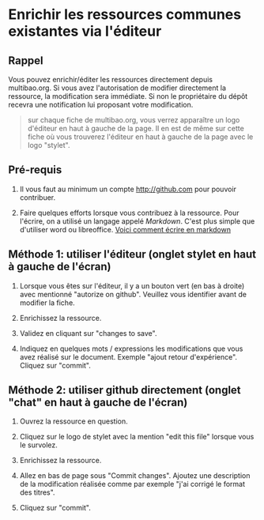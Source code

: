 # Enrichir les ressources communes existantes via l'éditeur

## Rappel 

Vous pouvez enrichir/éditer les ressources directement depuis multibao.org. Si vous avez l'autorisation de modifier directement la ressource, la modification sera immédiate. Si non le propriétaire du dépôt recevra une notification lui proposant votre modification.

> sur chaque fiche de multibao.org, vous verrez apparaître un logo d'éditeur en haut à gauche de la page. Il en est de même sur cette fiche où vous trouverez l'éditeur en haut à gauche de la page avec le logo "stylet". 

## Pré-requis 

1. Il vous faut au minimum un compte http://github.com pour pouvoir contribuer. 

2. Faire quelques efforts lorsque vous contribuez à la ressource. Pour l'écrire, on a utilisé un langage appelé *Markdown*. C'est plus simple que d'utiliser word ou libreoffice. [Voici comment écrire en markdown](http://www.multibao.org/multibao/contributions/pages/documentation/apprendre_markdown.md)

## Méthode 1: utiliser l'éditeur (onglet stylet en haut à gauche de l'écran)

1. Lorsque vous êtes sur l'éditeur, il y a un bouton vert (en bas à droite) avec mentionné "autorize on github". Veuillez vous identifier avant de modifier la fiche.

2. Enrichissez la ressource.

3. Validez en cliquant sur "changes to save".

4. Indiquez en quelques mots / expressions les modifications que vous avez réalisé sur le document. Exemple "ajout retour d'expérience".
Cliquez sur "commit".


## Méthode 2: utiliser github directement (onglet "chat" en haut à gauche de l'écran)

1. Ouvrez la ressource en question.

2. Cliquez sur le logo de stylet avec la mention "edit this file" lorsque vous le survolez.

3. Enrichissez la ressource.

4. Allez en bas de page sous "Commit changes". Ajoutez une description de la modification réalisée comme par exemple "j'ai corrigé le format des titres". 

5. Cliquez sur "commit".
